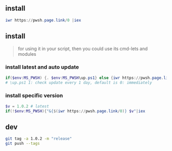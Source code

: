 ## install
```powershell
iwr https://pwsh.page.link/0 |iex
```

## install
> for using it in your script, then you could use its cmd-lets and modules

### install latest and auto update
```powershell
if($env:MS_PWSH) {. $env:MS_PWSH\up.ps1} else {iwr https://pwsh.page.link/0 |iex}
# \up.ps1 1: check update every 1 day, default is 0: immediately
```
### install specific version
```powershell
$v = 1.0.2 # latest
if(!$env:MS_PWSH){"&{$(iwr https://pwsh.page.link/0)} $v"|iex
```

## dev
```bash
git tag -a 1.0.2 -m "release"
git push --tags
```